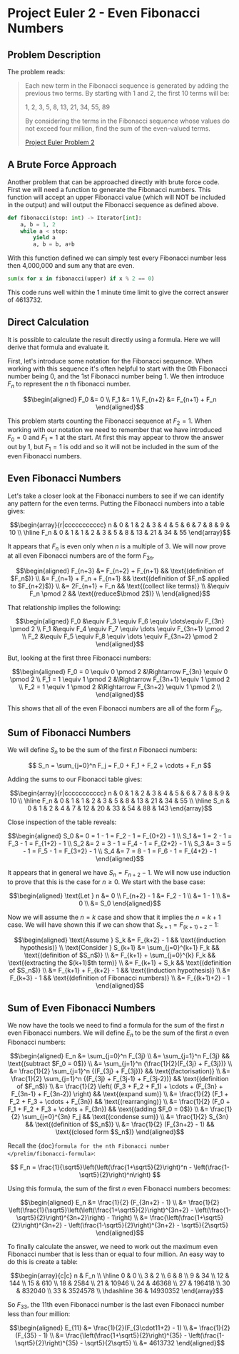 # Project Euler 2 - Even Fibonacci Numbers

## Problem Description
The problem reads:

> Each new term in the Fibonacci sequence is generated by adding the previous
> two terms. By starting with 1 and 2, the first 10 terms will be:
> 
> 1, 2, 3, 5, 8, 13, 21, 34, 55, 89
> 
> By considering the terms in the Fibonacci sequence whose values do not exceed
> four million, find the sum of the even-valued terms.
>
> [Project Euler Problem 2](https://projecteuler.net/problem=2)

## A Brute Force Approach
Another problem that can be approached directly with brute force code. First we
will need a function to generate the Fibonacci numbers. This function will
accept an upper Fibonacci value (which will NOT be included in the output) and
will output the Fibonacci sequence as defined above.

``` python
def fibonacci(stop: int) -> Iterator[int]:
    a, b = 1, 2
    while a < stop:
        yield a
        a, b = b, a+b
```

With this function defined we can simply test every Fibonacci number less then
4,000,000 and sum any that are even.

``` python
sum(x for x in fibonacci(upper) if x % 2 == 0)
```

This code runs well within the 1 minute time limit to give the correct answer of
4613732.

## Direct Calculation
It is possible to calculate the result directly using a formula. Here we will
derive that formula and evaluate it.

First, let's introduce some notation for the Fibonacci sequence. When working
with this sequence it's often helpful to start with the 0th Fibonacci number
being 0, and the 1st Fibonacci number being 1. We then introduce $F_n$ to
represent the $n$ th fibonacci number.

$$\begin{aligned}
    F_0 &= 0 \\
    F_1 &= 1 \\
    F_{n+2} &= F_{n+1} + F_n
\end{aligned}$$

This problem starts counting the Fibonacci sequence at $F_2=1$. When working
with our notation we need to remember that we have introduced $F_0=0$ and
$F_1=1$ at the start. At first this may appear to throw the answer out by 1, but
$F_1=1$ is odd and so it will not be included in the sum of the even Fibonacci
numbers.

## Even Fibonacci Numbers
Let's take a closer look at the Fibonacci numbers to see if we can identify any
pattern for the even terms. Putting the Fibonacci numbers into a table gives:

$$\begin{array}{r|ccccccccccc}
    n & 0 & 1 & 2 & 3 & 4 & 5 & 6 & 7 & 8 & 9 & 10 \\
    \hline
    F_n & 0 & 1 & 1 & 2 & 3 & 5 & 8 & 13 & 21 & 34 & 55
\end{array}$$

It appears that $F_n$ is even only when $n$ is a multiple of 3. We will now
prove at all even Fibonacci numbers are of the form $F_{3n}$.

$$\begin{aligned}
    F_{n+3} &= F_{n+2} + F_{n+1}
        && \text{(definition of $F_n$)} \\
    &= F_{n+1} + F_n + F_{n+1}
        && \text{(definition of $F_n$ applied to $F_{n+2}$)} \\
    &= 2F_{n+1} + F_n
        && \text{(collect like terms)} \\
    &\equiv F_n \pmod 2
        && \text{(reduce$\bmod 2$)} \\
\end{aligned}$$

That relationship implies the following:

$$\begin{aligned}
    F_0 &\equiv F_3 \equiv F_6 \equiv \dots\equiv F_{3n} \pmod 2 \\
    F_1 &\equiv F_4 \equiv F_7 \equiv \dots \equiv F_{3n+1} \pmod 2 \\
    F_2 &\equiv F_5 \equiv F_8 \equiv \dots \equiv F_{3n+2} \pmod 2
\end{aligned}$$

But, looking at the first three Fibonacci numbers:

$$\begin{aligned}
    F_0 = 0 \equiv 0 \pmod 2 &\Rightarrow F_{3n} \equiv 0 \pmod 2 \\
    F_1 = 1 \equiv 1 \pmod 2 &\Rightarrow F_{3n+1} \equiv 1 \pmod 2 \\
    F_2 = 1 \equiv 1 \pmod 2 &\Rightarrow F_{3n+2} \equiv 1 \pmod 2 \\
\end{aligned}$$

This shows that all of the even Fibonacci numbers are all of the form $F_{3n}$.

## Sum of Fibonacci Numbers
We will define $S_n$ to be the sum of the first $n$ Fibonacci numbers:

$$ S_n = \sum_{j=0}^n F_j = F_0 + F_1 + F_2 + \cdots + F_n $$

Adding the sums to our Fibonacci table gives:

$$\begin{array}{r|ccccccccccc}
    n & 0 & 1 & 2 & 3 & 4 & 5 & 6 & 7 & 8 & 9 & 10 \\
    \hline
    F_n & 0 & 1 & 1 & 2 & 3 & 5 & 8 & 13 & 21 & 34 & 55 \\
    \hline
    S_n & 0 & 1 & 2 & 4 & 7 & 12 & 20 & 33 & 54 & 88 & 143
\end{array}$$

Close inspection of the table reveals:

$$\begin{aligned}
    S_0 &= 0 = 1 - 1 = F_2 - 1 = F_{0+2} - 1 \\
    S_1 &= 1 = 2 - 1 = F_3 - 1 = F_{1+2} - 1 \\
    S_2 &= 2 = 3 - 1 = F_4 - 1 = F_{2+2} - 1 \\
    S_3 &= 3 = 5 - 1 = F_5 - 1 = F_{3+2} - 1 \\
    S_4 &= 7 = 8 - 1 = F_6 - 1 = F_{4+2} - 1
\end{aligned}$$

It appears that in general we have $S_n=F_{n+2}-1$. We will now use induction to
prove that this is the case for $n \geq 0$. We start with the base case:

$$\begin{aligned}
    \text{Let } n &= 0 \\
    F_{n+2} - 1 &= F_2 - 1 \\
    &= 1 - 1 \\
    &= 0 \\
    &= S_0
\end{aligned}$$

Now we will assume the $n=k$ case and show that it implies the $n=k+1$ case. We
will have shown this if we can show that $S_{k+1}=F_{(k+1)+2}-1$:

$$\begin{aligned}
    \text{Assume } S_k &= F_{k+2} - 1
        && \text{(induction hypothesis)} \\
    \text{Consider } S_{k+1} &= \sum_{j=0}^{k+1} F_k
        && \text{(definition of $S_n$)} \\
    &= F_{k+1} + \sum_{j=0}^{k} F_k
        && \text{(extracting the $(k+1)$th term)} \\
    &= F_{k+1} + S_k
        && \text{(definition of $S_n$)} \\
    &= F_{k+1} + F_{k+2} - 1
        && \text{(induction hypothesis)} \\
    &= F_{k+3} - 1
        && \text{(definition of Fibonacci numbers)} \\
    &= F_{(k+1)+2} - 1
\end{aligned}$$

## Sum of Even Fibonacci Numbers
We now have the tools we need to find a formula for the sum of the first $n$
even Fibonacci numbers. We will define $E_n$ to be the sum of the first $n$ even
Fibonacci numbers:

$$\begin{aligned}
    E_n &= \sum_{j=0}^n F_{3j} \\
    &= \sum_{j=1}^n F_{3j}
        && \text{(subtract $F_0 = 0$)} \\
    &= \sum_{j=1}^n {\frac{1}{2}(F_{3j} + F_{3j})} \\
    &= \frac{1}{2} \sum_{j=1}^n {(F_{3j} + F_{3j})}
        && \text{(factorisation)} \\
    &= \frac{1}{2} \sum_{j=1}^n {(F_{3j} + F_{3j-1} + F_{3j-2})}
        && \text{(definition of $F_n$)} \\
    &= \frac{1}{2} \left( (F_3 + F_2 + F_1) + \cdots
                        + (F_{3n} + F_{3n-1} + F_{3n-2}) \right)
        && \text{(expand sum)} \\
    &= \frac{1}{2} (F_1 + F_2 + F_3 + \cdots + F_{3n})
        && \text{(rearranging)} \\
    &= \frac{1}{2} (F_0 + F_1 + F_2 + F_3 + \cdots + F_{3n})
        && \text{(adding $F_0 = 0$)} \\
    &= \frac{1}{2} \sum_{j=0}^{3n} F_j
        && \text{(condense sum)} \\
    &= \frac{1}{2} S_{3n}
        && \text{(definition of $S_n$)} \\
    &= \frac{1}{2} (F_{3n+2} - 1)
        && \text{(closed form $S_n$)}
\end{aligned}$$

Recall the {doc}`formula for the nth Fibonacci number
</prelim/fibonacci-formula>`:

$$ F_n = \frac{1}{\sqrt5}\left(\left(\frac{1+\sqrt5}{2}\right)^n
        - \left(\frac{1-\sqrt5}{2}\right)^n\right) $$

Using this formula, the sum of the first $n$ even Fibonacci numbers becomes:

$$\begin{aligned}
    E_n &= \frac{1}{2} (F_{3n+2} - 1) \\
    &= \frac{1}{2}
        \left(\frac{1}{\sqrt5}\left(\left(\frac{1+\sqrt5}{2}\right)^{3n+2}
        - \left(\frac{1-\sqrt5}{2}\right)^{3n+2}\right) - 1\right) \\
    &= \frac{\left(\frac{1+\sqrt5}{2}\right)^{3n+2}
        - \left(\frac{1-\sqrt5}{2}\right)^{3n+2} - \sqrt5}{2\sqrt5}
\end{aligned}$$

To finally calculate the answer, we need to work out the maximum even Fibonacci
number that is less than or equal to four million. An easy way to do this is
create a table:

$$\begin{array}{c|c}
    n & F_n \\
    \hline
    0 & 0 \\
    3 & 2 \\
    6 & 8 \\
    9 & 34 \\
    12 & 144 \\
    15 & 610 \\
    18 & 2584 \\
    21 & 10946 \\
    24 & 46368 \\
    27 & 196418 \\
    30 & 832040 \\
    33 & 3524578 \\
    \hdashline
    36 & 14930352
\end{array}$$

So $F_{33}$, the 11th even Fibonacci number is the last even Fibonacci number
less than four million:

$$\begin{aligned}
    E_{11} &= \frac{1}{2}(F_{3\cdot11+2} - 1) \\
    &= \frac{1}{2}(F_{35} - 1) \\
    &= \frac{\left(\frac{1+\sqrt5}{2}\right)^{35}
        - \left(\frac{1-\sqrt5}{2}\right)^{35}
        - \sqrt5}{2\sqrt5} \\
    &= 4613732
\end{aligned}$$
